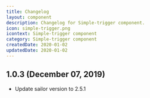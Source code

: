 ```yaml
---
title: Changelog
layout: component
description: Changelog for Simple-trigger component.
icon: simple-trigger.png
icontext: Simple-trigger component
category: Simple-trigger component
createdDate: 2020-01-02
updatedDate: 2020-01-02
---
```


## 1.0.3 (December 07, 2019)

* Update sailor version to 2.5.1

